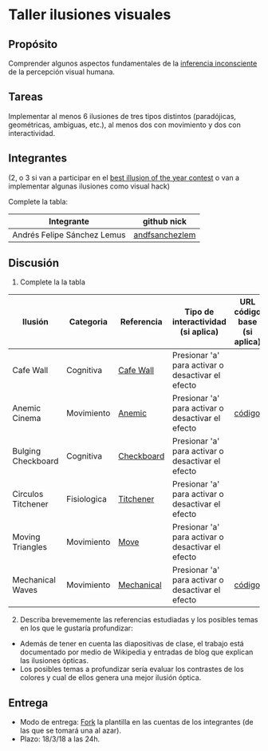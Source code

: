 # Taller ilusiones visuales

## Propósito

Comprender algunos aspectos fundamentales de la [inferencia inconsciente](https://github.com/VisualComputing/Cognitive) de la percepción visual humana.

## Tareas

Implementar al menos 6 ilusiones de tres tipos distintos (paradójicas, geométricas, ambiguas, etc.), al menos dos con movimiento y dos con interactividad.

## Integrantes
(2, o 3 si van a participar en el [best illusion of the year contest](illusionoftheyear.com) o van a implementar algunas ilusiones como visual hack)

Complete la tabla:

| Integrante | github nick |
|------------|-------------|
|Andrés Felipe Sánchez Lemus | [andfsanchezlem](https://github.com/andfsanchezlem)|

## Discusión

1. Complete la la tabla

| Ilusión | Categoria | Referencia | Tipo de interactividad (si aplica) | URL código base (si aplica) |
|---------|-----------|------------|------------------------------------|-----------------------------|
|Cafe Wall|Cognitiva|[Cafe Wall](https://en.wikipedia.org/wiki/Caf%C3%A9_wall_illusion)| Presionar 'a' para activar o desactivar el efecto |                             |
|Anemic Cinema|Movimiento |[Anemic](http://www.doctorojiplatico.com/2013/05/anemic-cinema-1926-marcel-duchamp.html)|Presionar 'a' para activar o desactivar el efecto |[código](https://www.openprocessing.org/sketch/164071)|
|Bulging Checkboard |Cognitiva|[Checkboard](http://www.slate.com/blogs/bad_astronomy/2015/01/08/optical_illusion_the_bulging_checkboard_illusion.html)|Presionar 'a' para activar o desactivar el efecto|                             |
|Circulos Titchener |Fisiologica|[Titchener](https://es.wikipedia.org/wiki/Ilusi%C3%B3n_de_Ebbinghaus)|Presionar 'a' para activar o desactivar el efecto|                             |
|Moving Triangles |Movimiento|[Move](http://www.whatispsychology.biz/kanizsa-triangle-illusion-explanation)|Presionar 'a' para activar o desactivar el efecto||
|Mechanical Waves |Movimiento|[Mechanical](https://en.wikipedia.org/wiki/Mechanical_wave)|Presionar 'a' para activar o desactivar el efecto|[código](https://www.openprocessing.org/sketch/136072)|

2. Describa brevememente las referencias estudiadas y los posibles temas en los que le gustaría profundizar:
* Además de tener en cuenta las diapositivas de clase, el trabajo está documentado por medio de Wikipedia y entradas de blog que explican las ilusiones ópticas.
* Los posibles temas a profundizar sería evaluar los contrastes de los colores y cual de ellos genera una mejor ilusión óptica. 

## Entrega

* Modo de entrega: [Fork](https://help.github.com/articles/fork-a-repo/) la plantilla en las cuentas de los integrantes (de las que se tomará una al azar).
* Plazo: 18/3/18 a las 24h.
